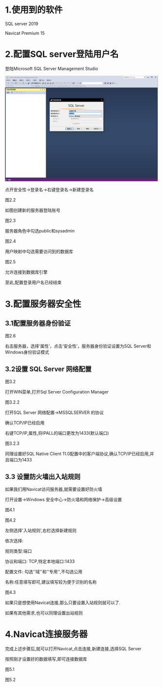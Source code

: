 # 1.使用到的软件

SQL server 2019

Navicat Premium 15



# 2.配置SQL server登陆用户名

登陆Microsoft SQL Server Management Studio

![photo](../images/SQL%20server%20连接Navicat/2.1.png)

点开安全性->登录名->右键登录名->新建登录名

图2.2

如图创建新的服务器登陆账号

图2.3

服务器角色中勾选public和sysadmin

图2.4

用户映射中勾选需要访问到的数据库

图2.5

允许连接到数据库引擎

至此,配置登录用户名已经结束

# 3.配置服务器安全性

## 3.1配置服务器身份验证

图2.6

右击服务器，选择‘属性’，点击‘安全性’，服务器身份验证设置为SQL Server和Windows身份验证模式

## 3.2设置 SQL Server 网络配置

图3.2

打开WIN菜单,打开Sql Server Configuration Manager

图3.2.2

打开SQL Server 网络配置->MSSQLSERVER 的协议

确认TCP/IP已经启用

右键TCP/IP,属性,将IPALL的端口更改为1433(默认端口)

图3.2.3

同理设置好SQL Native Client 11.0配置中的客户端协议,确认TCP/IP已经启用,并且端口为1433

## 3.3 设置防火墙出入站规则

如果我们用Navicat访问服务器,就需要设置好防火墙

打开设置->Windows 安全中心->防火墙和网络保护->高级设置

图4.1

图4.2

左侧选择'入站规则',右栏选择新建规则

依次选择:

规则类型:端口

协议和端口: TCP,特定本地端口:1433

配置文件: 勾选''域''和''专用'',不勾选公用

名称:任意填写即可,建议填写较为便于识别的名称

图4.3

如果只是想使用Navicat连接,那么只要设置入站规则就可以了.

如果有其他需求,也可以同理设置出站规则

# 4.Navicat连接服务器

完成上述步骤后,就可以打开Navicat,点击连接,新建连接,选择SQL Server

按照刚才设置好的数据填写,即可连接数据库

图5.1

图5.2



